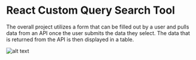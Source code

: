 # React Custom Query Search Tool 

The overall project utilizes a form that can be filled out by a user and 
pulls data from an API once the user submits the data they select. The data
that is returned from the API is then displayed in a table.

![alt text](http://url/to/websiteImage.png)
